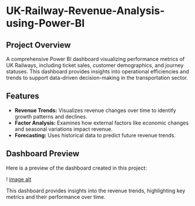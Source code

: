 # UK-Railway-Revenue-Analysis-using-Power-BI

## Project Overview
A comprehensive Power BI dashboard visualizing performance metrics of UK Railways, including ticket sales, customer demographics, and journey statuses. This dashboard provides insights into operational efficiencies and trends to support data-driven decision-making in the transportation sector.

## Features 

- **Revenue Trends:** Visualizes revenue changes over time to identify growth patterns and declines.
- **Factor Analysis:** Examines how external factors like economic changes and seasonal variations impact revenue.
- **Forecasting:** Uses historical data to predict future revenue trends.

## Dashboard Preview

Here is a preview of the dashboard created in this project:

! [image alt](https://github.com/Devarbat/UK-Railway-Revenue-Analysis-using-Power-BI/blob/main/UK%20railway.pdf)

This dashboard provides insights into the revenue trends, highlighting key metrics and their performance over time.
